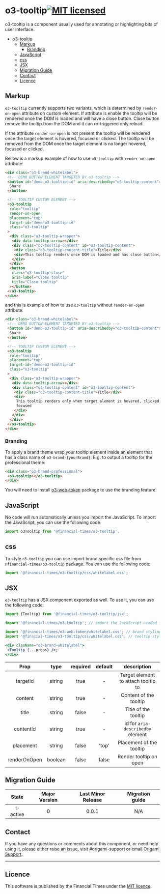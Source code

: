 # o3-tooltip[![MIT licensed](https://img.shields.io/badge/license-MIT-blue.svg)](#licence)

o3-tooltip is a component usually used for annotating or highlighting bits of user interface.

- [o3-tooltip](#o3-tooltip)
	- [Markup](#markup)
		- [Branding](#branding)
	- [JavaScript](#javascript)
	- [css](#css)
	- [JSX](#jsx)
	- [Migration Guide](#migration-guide)
	- [Contact](#contact)
	- [Licence](#licence)

## Markup

`o3-tooltip` currently supports two variants, which is determined by `render-on-open` attribute on custom element. If attribute is enable the tooltip will be rendered once the DOM is loaded and will have a close button. Close button remove the tooltip from the DOM and it can re-triggered only reload.

If the attribute `render-on-open` is not present the tooltip will be rendered once the target element is hovered, focused or clicked. The tooltip will be removed from the DOM once the target element is no longer hovered, focused or clicked.

Bellow is a markup example of how to use `o3-tooltip` with `render-on-open` attribute:

```html
<div class="o3-brand-whitelabel">
 <!-- DEMO BUTTON ELEMENT TARGETED BY o3-tooltip -->
 <button id="demo-o3-tooltip-id" aria-describedby="o3-tooltip-content">
  Share
 </button>

 <!-- TOOLTIP CUSTOM ELEMENT -->
 <o3-tooltip
  role="tooltip"
  render-on-open
  placement="top"
  target-id="demo-o3-tooltip-id"
  class="o3-tooltip"
 >
  <div class="o3-tooltip-wrapper">
   <div data-tooltip-arrow></div>
   <div class="o3-tooltip-content" id="o3-tooltip-content">
    <div class="o3-tooltip-content-title">Title</div>
    <div>This tooltip renders once DOM is loaded and has close button</div>
   </div>
  </div>
  <button
   class="o3-tooltip-close"
   aria-label="Close tooltip"
   title="Close tooltip"
  ></button>
 </o3-tooltip>
</div>
```

and this is example of how to use `o3-tooltip` without `render-on-open` attribute:

```html
<div class="o3-brand-whitelabel">
 <!-- DEMO BUTTON ELEMENT TARGETED BY o3-tooltip -->
 <button id="demo-o3-tooltip-id" aria-describedby="o3-tooltip-content">
  Share
 </button>

 <!-- TOOLTIP CUSTOM ELEMENT -->
 <o3-tooltip
  role="tooltip"
  placement="top"
  target-id="demo-o3-tooltip-id"
  class="o3-tooltip"
 >
  <div class="o3-tooltip-wrapper">
   <div data-tooltip-arrow></div>
   <div class="o3-tooltip-content" id="o3-tooltip-content">
    <div class="o3-tooltip-content-title">Title</div>
    <div>
     This tooltip renders only when target element is hovered, clicked or
     focused
    </div>
   </div>
  </div>
 </o3-tooltip>
</div>
```

### Branding

To apply a brand theme wrap your tooltip element inside an element that has a class name of `o3-brand-{yourBrand}`. E.g. to output a tooltip for the professional theme:

```html
<div class="o3-brand-professional">
 <o3-tooltip></o3-tooltip>
</div>
```

You will need to install [o3-web-token](https://www.npmjs.com/package/@financial-times/o3-web-token) package to use the branding feature.

## JavaScript

No code will run automatically unless you import the JavaScript. To import the JavaScript, you can use the following code:

```javascript
import o3Tooltip from '@financial-times/o3-tooltip';
```

## css

To style `o3-tooltip` you can use import brand specific css file from `@financial-times/o3-tooltip` package. You can use the following code:

```javascript
import '@financial-times/o3-tooltip/css/whitelabel.css';
```

## JSX

`o3-tooltip` has a JSX component exported as well. To use it, you can use the following code:

```jsx
import {Tooltip} from '@financial-times/o3-tooltip/jsx';

import '@financial-times/o3-tooltip'; // import the JavaScript needed for custom element

import '@financial-times/o3-web-token/whitelabel.css'; // brand styling
import '@finacial-times/o3-tooltip/css/whitelabel.css'; // tooltip styling

<div clssName="o3-brand-whitelabel">
 <Tooltip {...props} />;
</div>
```

|     Prop     |  type   | required | default |             description             |
| :----------: | :-----: | :------: | :-----: | :---------------------------------: |
|   targetId   | string  |   true   |    -    | Target element to attach tooltip to |
|   content    | string  |   true   |    -    |       Content of the tooltip        |
|    title     | string  |  false   |    -    |        Title of the tooltip         |
|  contentId   | string  |   true   |    -    |  id for `aria-describedby` element  |
|  placement   | string  |  false   |  'top'  |      Placement of the tooltip       |
| renderOnOpen | boolean |  false   |  false  |       Render tooltip on open        |

## Migration Guide

|   State   | Major Version | Last Minor Release | Migration guide |
| :-------: | :-----------: | :----------------: | :-------------: |
| ✨ active |       0       |       0.0.1        |       N/A       |

## Contact

If you have any questions or comments about this component, or need help using it, please either [raise an issue](https://github.com/Financial-Times/o3-tooltip/issues), visit [#origami-support](https://financialtimes.slack.com/messages/origami-support/) or email [Origami Support](mailto:origami-support@ft.com).

---

## Licence

This software is published by the Financial Times under the [MIT licence](http://opensource.org/licenses/MIT).
